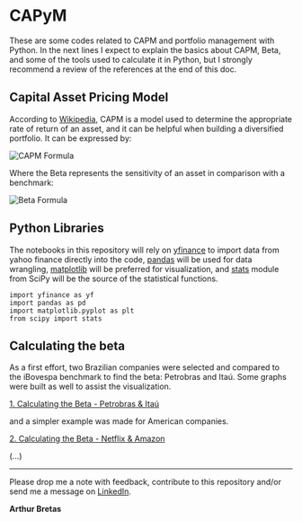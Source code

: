 # CAPyM

These are some codes related to CAPM and portfolio management with Python. In the next lines I expect to explain the basics about CAPM, Beta, and some of the tools used to calculate it in Python, but I strongly recommend a review of the references at the end of this doc.

## Capital Asset Pricing Model

According to [Wikipedia](https://en.wikipedia.org/wiki/Capital_asset_pricing_model), CAPM is a model used to determine the appropriate rate of return of an asset, and it can be helpful when building a diversified portfolio. It can be expressed by:

![CAPM Formula](https://wikimedia.org/api/rest_v1/media/math/render/svg/0c9bd79589a7b9a957151f62b5dc2fcb285173a6)

Where the Beta represents the sensitivity of an asset in comparison with a benchmark:

![Beta Formula](https://wikimedia.org/api/rest_v1/media/math/render/svg/324ae3c4d7c5bf5816517265100de60f9f603547)

## Python Libraries

The notebooks in this repository will rely on [yfinance](https://pypi.org/project/yfinance/) to import data from yahoo finance directly into the code, [pandas](https://pandas.pydata.org/docs/) will be used for data wrangling, [matplotlib](https://matplotlib.org/3.3.2/contents.html) will be preferred for visualization, and [stats](https://docs.scipy.org/doc/scipy/reference/stats.html) module from SciPy will be the source of the statistical functions.

    import yfinance as yf
    import pandas as pd
    import matplotlib.pyplot as plt
    from scipy import stats

## Calculating the beta

As a first effort, two Brazilian companies were selected and compared to the iBovespa benchmark to find the beta: Petrobras and Itaú. Some graphs were built as well to assist the visualization.

[1. Calculating the Beta - Petrobras & Itaú](https://github.com/BretasArthur/CAPyM/blob/main/1.%20Calculating%20the%20Beta%20-%20Petrobras%20%26%20Ita%C3%BA.ipynb)

and a simpler example was made for American companies.

[2. Calculating the Beta - Netflix & Amazon](https://github.com/BretasArthur/CAPyM/blob/main/2.%20Calculating%20the%20Beta%20-%20Netflix%20%26%20Amazon.ipynb)

(...)

------------

Please drop me a note with feedback, contribute to this repository and/or send me a message on [LinkedIn](https://www.linkedin.com/in/arthurbretas/).

**Arthur Bretas**

